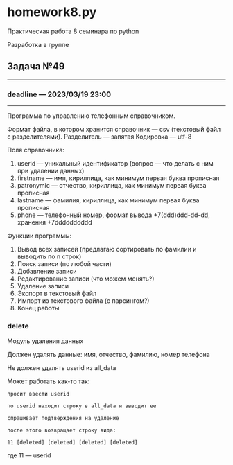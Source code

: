 # homework8.py

Практическая работа 8 семинара по python

Разработка в группе

## Задача №49

---
### deadline — 2023/03/19 23:00
---

Программа по управлению телефонным справочником.

Формат файла, в котором хранится справочник — csv (текстовый файл с разделителями).
Разделитель — запятая
Кодировка — utf-8

Поля справочника:
1. userid — уникальный идентификатор (вопрос — что делать с ним при удалении данных)
2. firstname — имя, кириллица, как минимум первая буква прописная
3. patronymic — отчество, кириллица, как минимум первая буква прописная
4. lastname — фамилия, кириллица, как минимум первая буква прописная
5. phone — телефонный номер, формат вывода +7(ddd)ddd-dd-dd, хранения +7dddddddddd

Функции программы:

1. Вывод всех записей (предлагаю сортировать по фамилии и выводить по n строк)
2. Поиск записи (по любой части)
3. Добавление записи
4. Редактирование записи (что можем менять?)
5. Удаление записи
6. Экспорт в текстовый файл
7. Импорт из текстового файла (с парсингом?)
8. Конец работы
    

### delete

Модуль удаления данных

Должен удалять данные: имя, отчество, фамилию, номер телефона 

Не должен удалять userid из all_data


Может работать как-то так:
    
    просит ввести userid

    по userid находит строку в all_data и выводит ее

    спрашивает подтверждения на удаление

    после этого возвращает строку вида:

    11 [deleted] [deleted] [deleted] [deleted]


где 11 — userid
